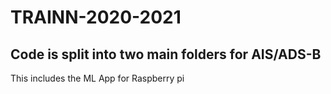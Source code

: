 # TRAINN-2020-2021
## Code is split into two main folders for AIS/ADS-B
This includes the ML App for Raspberry pi
